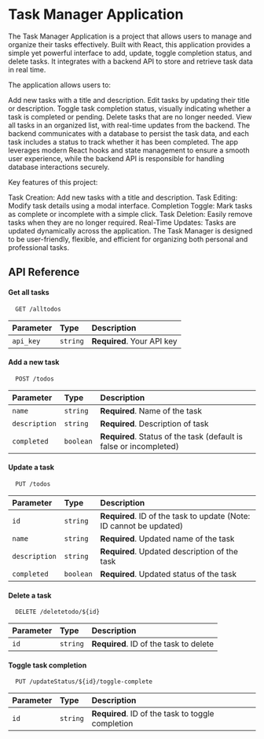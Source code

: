 
# Task Manager Application

The Task Manager Application is a project that allows users to manage and organize their tasks effectively. Built with React, this application provides a simple yet powerful interface to add, update, toggle completion status, and delete tasks. It integrates with a backend API to store and retrieve task data in real time.

The application allows users to:

Add new tasks with a title and description.
Edit tasks by updating their title or description.
Toggle task completion status, visually indicating whether a task is completed or pending.
Delete tasks that are no longer needed.
View all tasks in an organized list, with real-time updates from the backend.
The backend communicates with a database to persist the task data, and each task includes a status to track whether it has been completed. The app leverages modern React hooks and state management to ensure a smooth user experience, while the backend API is responsible for handling database interactions securely.

Key features of this project:

Task Creation: Add new tasks with a title and description.
Task Editing: Modify task details using a modal interface.
Completion Toggle: Mark tasks as complete or incomplete with a simple click.
Task Deletion: Easily remove tasks when they are no longer required.
Real-Time Updates: Tasks are updated dynamically across the application.
The Task Manager is designed to be user-friendly, flexible, and efficient for organizing both personal and professional tasks.


## API Reference

#### Get all tasks

```http
  GET /alltodos
```

| Parameter | Type     | Description                |
| :-------- | :------- | :------------------------- |
| `api_key` | `string` | **Required**. Your API key |

#### Add a new task

```http
  POST /todos
```

| Parameter | Type     | Description                       |
| :-------- | :------- | :-------------------------------- |
| `name`      | `string` | **Required**. Name of the task |
| `description`      | `string` | **Required**. Description of task |
| `completed`      | `boolean` | **Required**. Status of the task (default is false or incompleted) |


#### Update a task

```http
  PUT /todos
```

| Parameter | Type     | Description                       |
| :-------- | :------- | :-------------------------------- |
| `id`      | `string` | **Required**. ID of the task to update (Note: ID cannot be updated) |
| `name`      | `string` | **Required**. Updated name of the task |
| `description`      | `string` | **Required**.  Updated description of the task |
| `completed`      | `boolean` | **Required**. Updated status of the task |

#### Delete a task

```http
  DELETE /deletetodo/${id}
```

| Parameter | Type     | Description                |
| :-------- | :------- | :------------------------- |
| `id` | `string` | **Required**. ID of the task to delete |

#### Toggle task completion

```http
  PUT /updateStatus/${id}/toggle-complete
```

| Parameter | Type     | Description                |
| :-------- | :------- | :------------------------- |
| `id` | `string` | **Required**. ID of the task to toggle completion |




